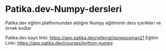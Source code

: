 # Patika.dev-Numpy-dersleri
Patika.dev eğitim platformundan aldığım Numpy eğitiminin ders içerikleri ve örnek kodlar

Patika.dev kayıt linki: https://app.patika.dev/referral/qunesosman21
Eğitim Linki: https://app.patika.dev/courses/python-numpy

